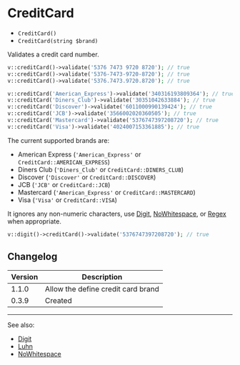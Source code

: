 # CreditCard

- `CreditCard()`
- `CreditCard(string $brand)`

Validates a credit card number.

```php
v::creditCard()->validate('5376 7473 9720 8720'); // true
v::creditCard()->validate('5376-7473-9720-8720'); // true
v::creditCard()->validate('5376.7473.9720.8720'); // true

v::creditCard('American_Express')->validate('340316193809364'); // true
v::creditCard('Diners_Club')->validate('30351042633884'); // true
v::creditCard('Discover')->validate('6011000990139424'); // true
v::creditCard('JCB')->validate('3566002020360505'); // true
v::creditCard('Mastercard')->validate('5376747397208720'); // true
v::creditCard('Visa')->validate('4024007153361885'); // true
```

The current supported brands are:

- American Express (`'American_Express'` or `CreditCard::AMERICAN_EXPRESS`)
- Diners Club (`'Diners_Club'` or `CreditCard::DINERS_CLUB`)
- Discover (`'Discover'` or `CreditCard::DISCOVER`)
- JCB (`'JCB'` or `CreditCard::JCB`)
- Mastercard (`'American_Express'` or `CreditCard::MASTERCARD`)
- Visa (`'Visa'` or `CreditCard::VISA`)

It ignores any non-numeric characters, use [Digit](Digit.md),
[NoWhitespace](NoWhitespace.md), or [Regex](Regex.md) when appropriate.

```php
v::digit()->creditCard()->validate('5376747397208720'); // true
```

## Changelog

Version | Description
--------|-------------
  1.1.0 | Allow the define credit card brand
  0.3.9 | Created

***
See also:

- [Digit](Digit.md)
- [Luhn](Luhn.md)
- [NoWhitespace](NoWhitespace.md)
